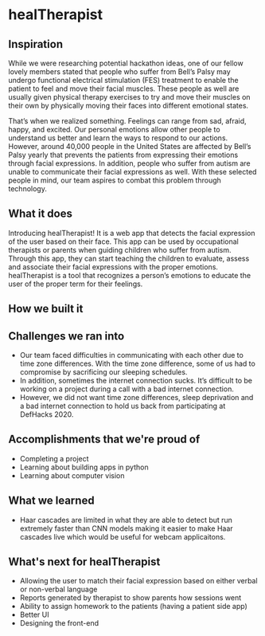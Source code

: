 # healTherapist

## Inspiration
While we were researching potential hackathon ideas, one of our fellow lovely members stated that people who suffer from Bell’s Palsy may undergo functional electrical stimulation (FES) treatment to enable the patient to feel and move their facial muscles. These people as well are usually given physical therapy exercises to try and move their muscles on their own by physically moving their faces into different emotional states.

That’s when we realized something. Feelings can range from sad, afraid, happy, and excited. Our personal emotions allow other people to understand us better and learn the ways to respond to our actions. However, around 40,000 people in the United States are affected by Bell’s Palsy yearly that prevents the patients from expressing their emotions through facial expressions. In addition, people who suffer from autism are unable to communicate their facial expressions as well. With these selected people in mind, our team aspires to combat this problem through technology.

## What it does
Introducing healTherapist! It is a web app that detects the facial expression of the user based on their face. This app can be used by occupational therapists or parents when guiding children who suffer from autism. Through this app, they can start teaching the children to evaluate, assess and associate their facial expressions with the proper emotions. healTherapist is a tool that recognizes a person’s emotions to educate the user of the proper term for their feelings.

## How we built it

## Challenges we ran into
- Our team faced difficulties in communicating with each other due to time zone differences. With the time zone difference, some of us had to compromise by sacrificing our sleeping schedules.
- In addition, sometimes the internet connection sucks. It’s difficult to be working on a project during a call with a bad internet connection.
- However, we did not want time zone differences, sleep deprivation and a bad internet connection to hold us back from participating at DefHacks 2020.

## Accomplishments that we're proud of
- Completing a project
- Learning about building apps in python
- Learning about computer vision

## What we learned
- Haar cascades are limited in what they are able to detect but run extremely faster than CNN models making it easier to make Haar cascades live which would be useful for webcam applicaitons.

## What's next for healTherapist
- Allowing the user to match their facial expression based on either verbal or non-verbal language
- Reports generated by therapist to show parents how sessions went
- Ability to assign homework to the patients (having a patient side app)
- Better UI
- Designing the front-end
